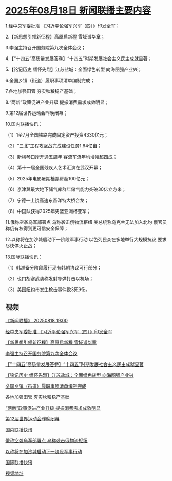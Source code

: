 # [2025年08月18日 新闻联播主要内容](https://tv.cctv.com/lm/xwlb/day/20250818.shtml)

1.经中央军委批准 《习近平论强军兴军（四）》印发全军；

2.【新思想引领新征程】高原启新程 雪域谱华章；

3.李强主持召开国务院第九次全体会议；

4.【“十四五”高质量发展答卷】“十四五”时期发展社会主义民主成就显著；

5.【铭记历史 缅怀先烈】江苏盐城：全面绿色转型 向海图强产业兴；

6.全国乡镇（街道）履职事项清单编制完成；

7.各地加强田管 夯实秋粮稳产基础；

8.“两新”政策促进产业升级 提振消费需求成效明显；

9.第12届世界运动会昨晚闭幕；

10.国内联播快讯：

（1）1至7月全国铁路完成固定资产投资4330亿元；

（2）“三北”工程攻坚战完成建设任务1.64亿亩；

（3）新横琴口岸开通五周年 客流车流年均增幅超四成；

（4）第十一届全国残疾人艺术汇演在武汉开幕；

（5）2025年电影暑期档票房超100亿元；

（6）京津冀最大地下储气库群年储气能力突破30亿立方米；

（7）宁德—上饶高速东吾洋特大桥合龙；

（8）中国队获得2025年男篮亚洲杯亚军；

11.俄称空袭乌军部署点 乌称袭击俄物流枢纽 美总统称乌克兰无法加入北约 俄官员称俄有权得到更可信安全保障；

12.以称将在加沙城启动下一阶段军事行动 以色列民众在多地举行大规模抗议 要求尽快停火止战；

13.国际联播快讯：

（1）韩准备分阶段履行现有韩朝协议可行部分；

（2）也门胡塞武装称发射导弹打击以机场；

（3）美国纽约市发生枪击事件致3死9伤。

## 视频

[《新闻联播》 20250818 19:00](https://tv.cctv.com/2025/08/18/VIDExJuXD1zk4bqbYLmOlIfH250818.shtml)

[经中央军委批准 《习近平论强军兴军（四）》印发全军](https://tv.cctv.com/2025/08/18/VIDEERzsoVX3gkZ0dG7EV7gT250818.shtml)

[【新思想引领新征程】高原启新程 雪域谱华章](https://tv.cctv.com/2025/08/18/VIDECvWB8FBs0KBGDo9MmO9Q250818.shtml)

[李强主持召开国务院第九次全体会议](https://tv.cctv.com/2025/08/18/VIDELwfSnAt7THrBTjSiGufG250818.shtml)

[【“十四五”高质量发展答卷】“十四五”时期发展社会主义民主成就显著](https://tv.cctv.com/2025/08/18/VIDE5APpHZJReymS6PAElov4250818.shtml)

[【铭记历史 缅怀先烈】江苏盐城：全面绿色转型 向海图强产业兴](https://tv.cctv.com/2025/08/18/VIDEcpu4LpXN1NQwDU7xvm7l250818.shtml)

[全国乡镇（街道）履职事项清单编制完成](https://tv.cctv.com/2025/08/18/VIDEspAlpociDVtjcEbIICPd250818.shtml)

[各地加强田管 夯实秋粮稳产基础](https://tv.cctv.com/2025/08/18/VIDEHD4WWiwLYpfdZXpjvJYp250818.shtml)

[“两新”政策促进产业升级 提振消费需求成效明显](https://tv.cctv.com/2025/08/18/VIDEncAtH4g7LaaCiQQZOYka250818.shtml)

[第12届世界运动会昨晚闭幕](https://tv.cctv.com/2025/08/18/VIDEQcFzd3KHDLilxITDajNK250818.shtml)

[国内联播快讯](https://tv.cctv.com/2025/08/18/VIDECopvbfsr1gdvAheToauY250818.shtml)

[俄称空袭乌军部署点 乌称袭击俄物流枢纽](https://tv.cctv.com/2025/08/18/VIDETshN8fZhG9RpfFnUJYeI250818.shtml)

[以称将在加沙城启动下一阶段军事行动](https://tv.cctv.com/2025/08/18/VIDEtGDEB7bLzGPWb6F6nTbN250818.shtml)

[国际联播快讯](https://tv.cctv.com/2025/08/18/VIDEzrN4YmF5A9EHyrKOC64U250818.shtml)

[视频地址](https://tv.cctv.com/lm/xwlb/day/20250818.shtml) 


